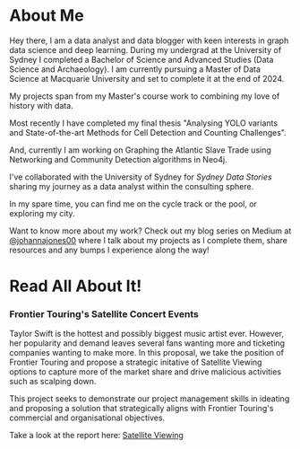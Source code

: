 

# About Me

Hey there,
I am a data analyst and data blogger with keen interests in graph data science and deep learning. During my undergrad at the University of Sydney I completed a Bachelor of Science and Advanced Studies  (Data Science and Archaeology). I am currently pursuing a Master of Data Science at Macquarie University and set to complete it at the end of 2024.

My projects span from my Master's course work to combining my love of history with data.

Most recently I have completed my final thesis "Analysing YOLO variants and State-of-the-art Methods for Cell Detection and Counting Challenges".

And, currently I am working on Graphing the Atlantic Slave Trade using Networking and Community Detection algorithms in Neo4j.

I've collaborated with the University of Sydney for *Sydney Data Stories* sharing my journey as a data analyst within the consulting sphere.

In my spare time, you can find me on the cycle track or the pool, or exploring my city.

Want to know more about my work? Check out my blog series on Medium at [@johannajones00](https://medium.com/@johannajones00) where I talk about my projects as I complete them, share resources and any bumps I experience along the way!



# Read All About It!

### Frontier Touring's Satellite Concert Events
Taylor Swift is the hottest and possibly biggest music artist ever. However, her popularity and demand leaves several fans wanting more and ticketing companies wanting to make more. In this proposal, we take the position of Frontier Touring and propose a strategic initative of Satellite Viewing options to capture more of the market share and drive malicious activities such as scalping down. 

This project seeks to demonstrate our project management skills in ideating and proposing a solution that strategically aligns with Frontier Touring's commercial and organisational objectives.

Take a look at the report here: [Satellite Viewing](Johanna-Jones.github.io/Reports/FrontierTouring.pdf)




